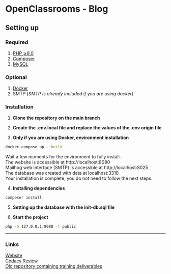 # OpenClassrooms - Blog

## Setting up

### Required
1. [PHP ⩾8.0](https://www.php.net/downloads.php)
2. [Composer](https://getcomposer.org/download/)
3. [MySQL](https://www.mysql.com/fr/downloads/)

### Optional
1. [Docker](https://www.docker.com/)
2. SMTP (*SMTP is already included if you are using docker*)


### Installation
1. **Clone the repository on the main branch**

2. **Create the .env.local file and replace the values of the .env origin file**

3. **Only if you are using Docker, environment installation**
```bash
docker-compose up --build
```
Wait a few moments for the environment to fully install. \
The website is accessible at http://localhost:8080 \
Mailhog web interface (SMTP) is accessible at http://localhost:8025 \
The database was created with data at localhost:3310 \
Your installation is complete, you do not need to follow the next steps.

4. **Installing dependencies**
```bash
composer install
```

5. **Setting up the database with the init-db.sql file**

6. **Start the project**
```bash
php -S 127.0.0.1:8080 -t public
```

--- --- ---

### Links
[Website](https://formation.blog.gaelpaquien.com/) \
[Codacy Review](https://app.codacy.com/gh/Galuss1/openclassrooms-blog/dashboard)\
[Old repository containing training deliverables](https://github.com/Galuss1/openclassrooms-archive/tree/main/php-symfony-application-developer/project-5)